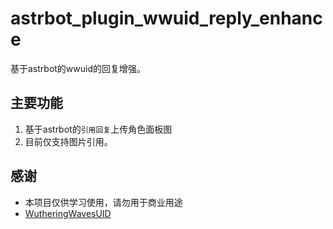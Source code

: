 # astrbot_plugin_wwuid_reply_enhance

基于astrbot的wwuid的回复增强。

## 主要功能

1. 基于astrbot的`引用回复`上传角色面板图
2. 目前仅支持图片引用。


## 感谢

- 本项目仅供学习使用，请勿用于商业用途
- [WutheringWavesUID](https://github.com/tyql688/WutheringWavesUID)
